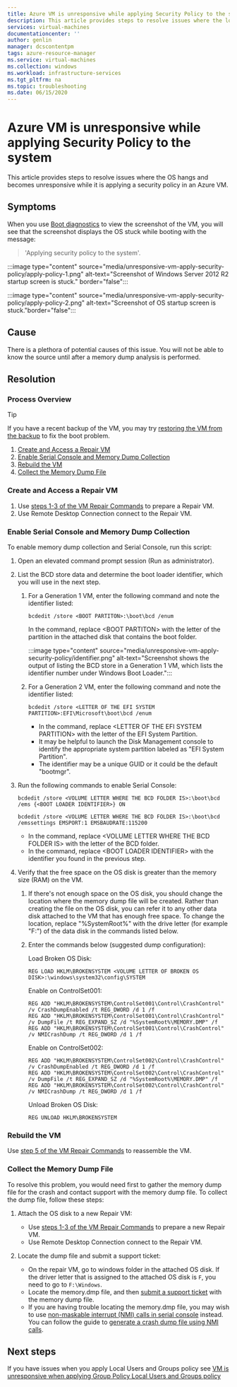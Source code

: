 ```yaml
---
title: Azure VM is unresponsive while applying Security Policy to the system
description: This article provides steps to resolve issues where the load screen is stuck when VM is unresponsive while applying security policy to the system in an Azure VM.
services: virtual-machines
documentationcenter: ''
author: genlin
manager: dcscontentpm
tags: azure-resource-manager
ms.service: virtual-machines
ms.collection: windows
ms.workload: infrastructure-services
ms.tgt_pltfrm: na
ms.topic: troubleshooting
ms.date: 06/15/2020
---
```


# Azure VM is unresponsive while applying Security Policy to the system

This article provides steps to resolve issues where the OS hangs and becomes unresponsive while it is applying a security policy in an Azure VM.

## Symptoms

When you use [Boot diagnostics](boot-diagnostics.md) to view the screenshot of the VM, you will see that the screenshot displays the OS stuck while booting with the message:

> 'Applying security policy to the system'.

:::image type="content" source="media/unresponsive-vm-apply-security-policy/apply-policy-1.png" alt-text="Screenshot of Windows Server 2012 R2 startup screen is stuck." border="false":::

:::image type="content" source="media/unresponsive-vm-apply-security-policy/apply-policy-2.png" alt-text="Screenshot of OS startup screen is stuck."border="false":::

## Cause

There is a plethora of potential causes of this issue. You will not be able to know the source until after a memory dump analysis is performed.

## Resolution

### Process Overview

> [!TIP]
> If you have a recent backup of the VM, you may try [restoring the VM from the backup](/azure/backup/backup-azure-arm-restore-vms) to fix the boot problem.

1. [Create and Access a Repair VM](#create-and-access-a-repair-vm)
2. [Enable Serial Console and Memory Dump Collection](#enable-serial-console-and-memory-dump-collection)
3. [Rebuild the VM](#rebuild-the-vm)
4. [Collect the Memory Dump File](#collect-the-memory-dump-file)

### Create and Access a Repair VM

1. Use [steps 1-3 of the VM Repair Commands](repair-windows-vm-using-azure-virtual-machine-repair-commands.md#repair-process-example) to prepare a Repair VM.
2. Use Remote Desktop Connection connect to the Repair VM.

### Enable Serial Console and Memory Dump Collection

To enable memory dump collection and Serial Console, run this script:

1. Open an elevated command prompt session (Run as administrator).
2. List the BCD store data and determine the boot loader identifier, which you will use in the next step.

     1. For a Generation 1 VM, enter the following command and note the identifier listed:

        ```console
        bcdedit /store <BOOT PARTITON>:\boot\bcd /enum
        ```

        In the command, replace \<BOOT PARTITON> with the letter of the partition in the attached disk that contains the boot folder.

        :::image type="content" source="media/unresponsive-vm-apply-security-policy/identifier.png" alt-text="Screenshot shows the output of listing the BCD store in a Generation 1 VM, which lists the identifier number under Windows Boot Loader.":::

     2. For a Generation 2 VM, enter the following command and note the identifier listed:

        ```console
        bcdedit /store <LETTER OF THE EFI SYSTEM PARTITION>:EFI\Microsoft\boot\bcd /enum
        ```

        - In the command, replace \<LETTER OF THE EFI SYSTEM PARTITION> with the letter of the EFI System Partition.
        - It may be helpful to launch the Disk Management console to identify the appropriate system partition labeled as "EFI System Partition".
        - The identifier may be a unique GUID or it could be the default "bootmgr".
3. Run the following commands to enable Serial Console:

    ```console
    bcdedit /store <VOLUME LETTER WHERE THE BCD FOLDER IS>:\boot\bcd /ems {<BOOT LOADER IDENTIFIER>} ON
    ```

    ```console
    bcdedit /store <VOLUME LETTER WHERE THE BCD FOLDER IS>:\boot\bcd /emssettings EMSPORT:1 EMSBAUDRATE:115200
    ```

    - In the command, replace \<VOLUME LETTER WHERE THE BCD FOLDER IS> with the letter of the BCD folder.
    - In the command, replace \<BOOT LOADER IDENTIFIER> with the identifier you found in the previous step.
4. Verify that the free space on the OS disk is greater than the memory size (RAM) on the VM.

    1. If there's not enough space on the OS disk, you should change the location where the memory dump file will be created. Rather than creating the file on the OS disk, you can refer it to any other data disk attached to the VM that has enough free space. To change the location, replace "%SystemRoot%" with the drive letter (for example "F:") of the data disk in the commands listed below.
    2. Enter the commands below (suggested dump configuration):

        Load Broken OS Disk:

        ```console
        REG LOAD HKLM\BROKENSYSTEM <VOLUME LETTER OF BROKEN OS DISK>:\windows\system32\config\SYSTEM
        ```

        Enable on ControlSet001:

        ```console
        REG ADD "HKLM\BROKENSYSTEM\ControlSet001\Control\CrashControl" /v CrashDumpEnabled /t REG_DWORD /d 1 /f
        REG ADD "HKLM\BROKENSYSTEM\ControlSet001\Control\CrashControl" /v DumpFile /t REG_EXPAND_SZ /d "%SystemRoot%\MEMORY.DMP" /f
        REG ADD "HKLM\BROKENSYSTEM\ControlSet001\Control\CrashControl" /v NMICrashDump /t REG_DWORD /d 1 /f
        ```

        Enable on ControlSet002:

        ```console
        REG ADD "HKLM\BROKENSYSTEM\ControlSet002\Control\CrashControl" /v CrashDumpEnabled /t REG_DWORD /d 1 /f
        REG ADD "HKLM\BROKENSYSTEM\ControlSet002\Control\CrashControl" /v DumpFile /t REG_EXPAND_SZ /d "%SystemRoot%\MEMORY.DMP" /f
        REG ADD "HKLM\BROKENSYSTEM\ControlSet002\Control\CrashControl" /v NMICrashDump /t REG_DWORD /d 1 /f
        ```

        Unload Broken OS Disk:

        ```console
        REG UNLOAD HKLM\BROKENSYSTEM
        ```

### Rebuild the VM

Use [step 5 of the VM Repair Commands](repair-windows-vm-using-azure-virtual-machine-repair-commands.md#repair-process-example) to reassemble the VM.

### Collect the Memory Dump File

To resolve this problem, you would need first to gather the memory dump file for the crash and contact support with the memory dump file. To collect the dump file, follow these steps:

1. Attach the OS disk to a new Repair VM:

    - Use [steps 1-3 of the VM Repair Commands](repair-windows-vm-using-azure-virtual-machine-repair-commands.md#repair-process-example) to prepare a new Repair VM.
    - Use Remote Desktop Connection connect to the Repair VM.

2. Locate the dump file and submit a support ticket:

    - On the repair VM, go to windows folder in the attached OS disk. If the driver letter that is assigned to the attached OS disk is `F`, you need to go to `F:\Windows`.
    - Locate the memory.dmp file, and then [submit a support ticket](https://portal.azure.com/?#blade/Microsoft_Azure_Support/HelpAndSupportBlade) with the memory dump file.
    - If you are having trouble locating the memory.dmp file, you may wish to use [non-maskable interrupt (NMI) calls in serial console](serial-console-windows.md#use-the-serial-console-for-nmi-calls) instead. You can follow the guide to [generate a crash dump file using NMI calls](/windows/client-management/generate-kernel-or-complete-crash-dump).

## Next steps

If you have issues when you apply Local Users and Groups policy see [VM is unresponsive when applying Group Policy Local Users and Groups policy](unresponsive-vm-apply-group-policy.md)
